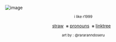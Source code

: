 ![image](https://github.com/user-attachments/assets/4319be7c-43eb-47ae-bff1-4619ab3396b9)

<p align="center"> <sub> i like r1999

<div align="center">

[straw](https://danganyuri.straw.page/)
&nbsp;⨳
[pronouns](https://pronouns.cc/@ghostlysorrows)
&nbsp;⨳
[linktree](https://linktr.ee/ghostlysorrows)
&nbsp;&nbsp;

<p align="center"> <sub> art by : @rararanndoseru
<!--
**apparitional-joice/apparitional-joice** is a ✨ _special_ ✨ repository because its `README.md` (this file) appears on your GitHub profile.

Here are some ideas to get you started:

- 🔭 I’m currently working on ...
- 🌱 I’m currently learning ...
- 👯 I’m looking to collaborate on ...
- 🤔 I’m looking for help with ...
- 💬 Ask me about ...
- 📫 How to reach me: ...
- 😄 Pronouns: ...
- ⚡ Fun fact: ...
-->
